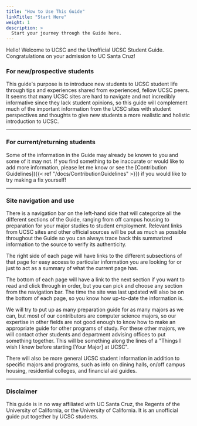 ```yaml
---
title: "How to Use This Guide"
linkTitle: "Start Here"
weight: 1
description: >
  Start your journey through the Guide here.
---
```

Hello! Welcome to UCSC and the Unofficial UCSC Student Guide. Congratulations on your admission to UC Santa Cruz!

### For new/prospective students
This guide's purpose is to introduce new students to UCSC student life through tips and experiences shared from experienced, fellow UCSC peers. It seems that many UCSC sites are hard to navigate and not incredibly informative since they lack student opinions, so this guide will complement much of the important information from the UCSC sites with student perspectives and thoughts to give new students a more realistic and holistic introduction to UCSC.

---

### For current/returning students
Some of the information in the Guide may already be known to you and some of it may not. If you find something to be inaccurate or would like to add more information, please let me know or see the [Contribution Guidelines]({{< ref "/docs/ContributionGuidelines" >}}) if you would like to try making a fix yourself!

---

### Site navigation and use

There is a navigation bar on the left-hand side that will categorize all the different sections of the Guide, ranging from off campus housing to preparation for your major studies to student employment. Relevant links from UCSC sites and other official sources will be put as much as possible throughout the Guide so you can always trace back this summarized information to the source to verify its authenticity.

The right side of each page will have links to the different subsections of that page for easy access to particular information you are looking for or just to act as a summary of what the current page has.

The bottom of each page will have a link to the next section if you want to read and click through in order, but you can pick and choose any section from the navigation bar. The time the site was last updated will also be on the bottom of each page, so you know how up-to-date the information is.

We will try to put up as many preparation guide for as many majors as we can, but most of our contributors are computer science majors, so our expertise in other fields are not good enough to know how to make an appropriate guide for other programs of study. For these other majors, we will contact other students and department advising offices to put something together. This will be something along the lines of a "Things I wish I knew before starting \[Your Major\] at UCSC".

There will also be more general UCSC student information in addition to specific majors and programs, such as info on dining halls, on/off campus housing, residential colleges, and financial aid guides.

---

### Disclaimer
This guide is in no way affiliated with UC Santa Cruz, the Regents of the University of California, or the University of California. It is an unofficial guide put together by UCSC students.
